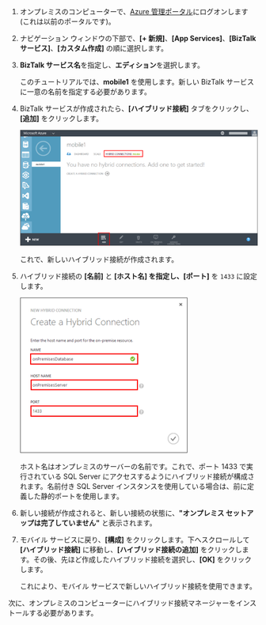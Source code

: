 
1. オンプレミスのコンピューターで、[Azure 管理ポータル](http://manager.windowsazure.com)にログオンします (これは以前のポータルです)。

2. ナビゲーション ウィンドウの下部で、**[+ 新規]**、**[App Services]**、**[BizTalk サービス]**、**[カスタム作成]** の順に選択します。

3. **BizTalk サービス名**を指定し、**エディション**を選択します。

	このチュートリアルでは、**mobile1** を使用します。新しい BizTalk サービスに一意の名前を指定する必要があります。

4. BizTalk サービスが作成されたら、**[ハイブリッド接続]** タブをクリックし、**[追加]** をクリックします。

	![Add Hybrid Connection](./media/hybrid-connections-create-new/3.png)

	これで、新しいハイブリッド接続が作成されます。

5. ハイブリッド接続の **[名前]** と **[ホスト名] **を指定し、**[ポート]** を `1433` に設定します。
  
	![Configure Hybrid Connection](./media/hybrid-connections-create-new/4.png)

	ホスト名はオンプレミスのサーバーの名前です。これで、ポート 1433 で実行されている SQL Server にアクセスするようにハイブリッド接続が構成されます。名前付き SQL Server インスタンスを使用している場合は、前に定義した静的ポートを使用します。

6. 新しい接続が作成されると、新しい接続の状態に、**"オンプレミス セットアップは完了していません"** と表示されます。

7. モバイル サービスに戻り、**[構成]** をクリックします。下へスクロールして **[ハイブリッド接続]** に移動し、**[ハイブリッド接続の追加]** をクリックします。その後、先ほど作成したハイブリッド接続を選択し、**[OK]** をクリックします。

    これにより、モバイル サービスで新しいハイブリッド接続を使用できます。

次に、オンプレミスのコンピューターにハイブリッド接続マネージャーをインストールする必要があります。

<!---HONumber=62-->